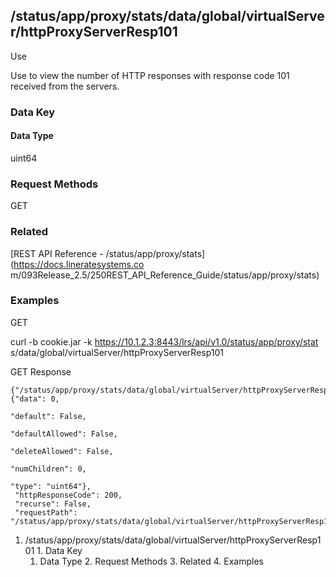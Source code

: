 ## /status/app/proxy/stats/data/global/virtualServer/httpProxyServerResp101

Use

Use to view the number of HTTP responses with response code 101 received from
the servers.

### Data Key

#### Data Type

uint64

### Request Methods

GET

### Related

[REST API Reference - /status/app/proxy/stats](https://docs.lineratesystems.co
m/093Release_2.5/250REST_API_Reference_Guide/status/app/proxy/stats)

### Examples

GET

curl -b cookie.jar -k https://10.1.2.3:8443/lrs/api/v1.0/status/app/proxy/stat
s/data/global/virtualServer/httpProxyServerResp101

GET Response

    
    {"/status/app/proxy/stats/data/global/virtualServer/httpProxyServerResp101": {"data": 0,
                                                                                "default": False,
                                                                                "defaultAllowed": False,
                                                                                "deleteAllowed": False,
                                                                                "numChildren": 0,
                                                                                "type": "uint64"},
     "httpResponseCode": 200,
     "recurse": False,
     "requestPath": "/status/app/proxy/stats/data/global/virtualServer/httpProxyServerResp101"}
    

  1. /status/app/proxy/stats/data/global/virtualServer/httpProxyServerResp101
    1. Data Key
      1. Data Type
    2. Request Methods
    3. Related
    4. Examples

